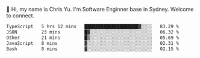 👋 Hi, my name is Chris Yu. I'm Software Enginner base in Sydney. Welcome to connect.

<!--START_SECTION:waka-->

```txt
TypeScript   5 hrs 12 mins   ████████████████████▓░░░░   83.29 %
JSON         23 mins         █▓░░░░░░░░░░░░░░░░░░░░░░░   06.32 %
Other        21 mins         █▒░░░░░░░░░░░░░░░░░░░░░░░   05.69 %
JavaScript   8 mins          ▓░░░░░░░░░░░░░░░░░░░░░░░░   02.31 %
Bash         8 mins          ▓░░░░░░░░░░░░░░░░░░░░░░░░   02.15 %
```

<!--END_SECTION:waka-->
